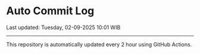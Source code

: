 # Auto Commit Log

Last updated: Tuesday, 02-09-2025 10:01 WIB

---

This repository is automatically updated every 2 hour using GitHub Actions.
